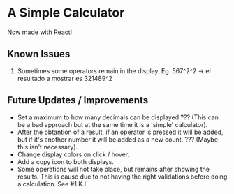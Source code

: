 # A Simple Calculator

Now made with React!

## Known Issues

1. Sometimes some operators remain in the display. Eg. 567^2^2 -> el resultado a mostrar es 321489^2

## Future Updates / Improvements

- Set a maximum to how many decimals can be displayed ??? (This can be a bad approach but at the same time it is a 'simple' calculator).
- After the obtantion of a result, if an operator is pressed it will be added, but if it's another number it will be added as a new count. ??? (Maybe this isn't necessary).
- Change display colors on click / hover.
- Add a copy icon to both displays.
- Some operations will not take place, but remains after showing the results. This is cause due to not having the right validations before doing a calculation. See #1 K.I.
